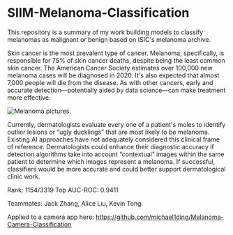 # SIIM-Melanoma-Classification

This repository is a summary of my work building models to classify melanomas as malignant or benign based on ISIC's melanoma archive.

Skin cancer is the most prevalent type of cancer. Melanoma, specifically, is responsible for 75% of skin cancer deaths, despite being the least common skin cancer. The American Cancer Society estimates over 100,000 new melanoma cases will be diagnosed in 2020. It's also expected that almost 7,000 people will die from the disease. As with other cancers, early and accurate detection—potentially aided by data science—can make treatment more effective.

![Melanoma pictures](/melanoma.png).
 
Currently, dermatologists evaluate every one of a patient's moles to identify outlier lesions or “ugly ducklings” that are most likely to be melanoma. Existing AI approaches have not adequately considered this clinical frame of reference. Dermatologists could enhance their diagnostic accuracy if detection algorithms take into account “contextual” images within the same patient to determine which images represent a melanoma. If successful, classifiers would be more accurate and could better support dermatological clinic work.

Rank: 1154/3319 Top AUC-ROC: 0.9411

Teammates: Jack Zhang, Alice Liu, Kevin Tong.

Applied to a camera app here: https://github.com/michael1ding/Melanoma-Camera-Classification

